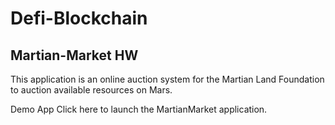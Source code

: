 # Defi-Blockchain

## Martian-Market HW
This application is an online auction system for the Martian Land Foundation to auction available resources on Mars.

Demo App
Click here to launch the MartianMarket application.
